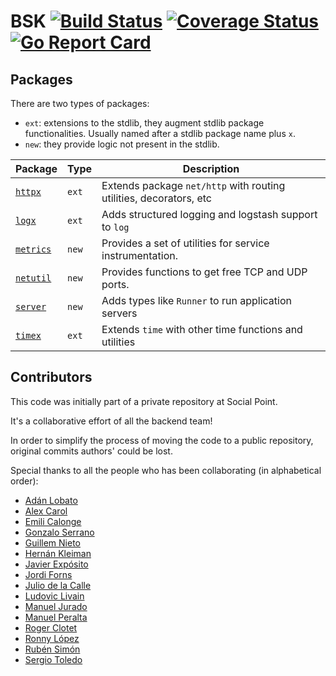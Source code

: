 # BSK [![Build Status](https://travis-ci.org/socialpoint-labs/bsk.svg?branch=master)](https://travis-ci.org/socialpoint-labs/bsk) [![Coverage Status](https://coveralls.io/repos/github/socialpoint-labs/bsk/badge.svg?branch=master)](https://coveralls.io/github/socialpoint-labs/bsk?branch=master) [![Go Report Card](https://goreportcard.com/badge/github.com/socialpoint-labs/bsk)](https://goreportcard.com/report/github.com/socialpoint-labs/bsk)

## Packages

There are two types of packages: 
- `ext`: extensions to the stdlib, they augment stdlib package functionalities. Usually named after a stdlib package name plus `x`.
- `new`: they provide logic not present in the stdlib.

| Package              | Type  | Description                                                        |
| ---                  | ----  | -----------                                                        |
| [`httpx`](httpx)     | `ext` | Extends package `net/http` with routing utilities, decorators, etc |
| [`logx`](logx)       | `ext` | Adds structured logging and logstash support to `log`              |
| [`metrics`](metrics) | `new` | Provides a set of utilities for service instrumentation.           |
| [`netutil`](netutil) | `new` | Provides functions to get free TCP and UDP ports.                  |
| [`server`](server)   | `new` | Adds types like `Runner` to run application servers                |
| [`timex`](timex)     | `ext` | Extends `time` with other time functions and utilities             |

## Contributors

This code was initially part of a private repository at Social Point.

It's a collaborative effort of all the backend team!

In order to simplify the process of moving the code to a public repository, original commits authors' could be lost.

Special thanks to all the people who has been collaborating (in alphabetical order):

- [Adán Lobato](https://github.com/adanlobato)
- [Alex Carol](https://github.com/alexcarol)
- [Emili Calonge](https://github.com/1000i1)
- [Gonzalo Serrano](https://github.com/gonzaloserrano)
- [Guillem Nieto](https://github.com/gnieto)
- [Hernán Kleiman](https://github.com/mrjusti)
- [Javier Expósito](https://github.com/javierExposito)
- [Jordi Forns](https://github.com/jforns)
- [Julio de la Calle](https://github.com/dixso)
- [Ludovic Livain](https://github.com/sp-ludovic-ivain)
- [Manuel Jurado](https://github.com/manuelljb)
- [Manuel Peralta](https://github.com/---)
- [Roger Clotet](https://github.com/rogerclotet)
- [Ronny López](https://github.com/ronnylt)
- [Rubén Simón](https://github.com/neomede)
- [Sergio Toledo](https://github.com/toledoom)

